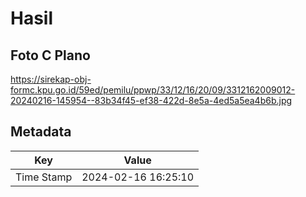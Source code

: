 # Hasil

## Foto C Plano

https://sirekap-obj-formc.kpu.go.id/59ed/pemilu/ppwp/33/12/16/20/09/3312162009012-20240216-145954--83b34f45-ef38-422d-8e5a-4ed5a5ea4b6b.jpg


## Metadata

| Key        | Value               |
| ---------- | ------------------- |
| Time Stamp | 2024-02-16 16:25:10 |



